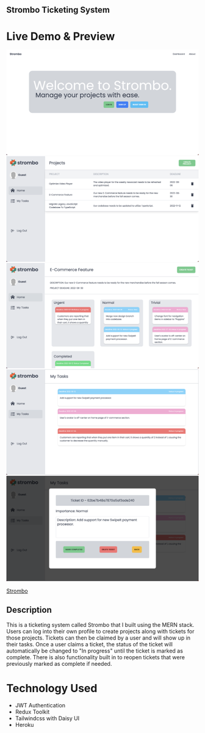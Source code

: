 ## Strombo Ticketing System

# Live Demo & Preview

<img src="/client/src/assets/images/home.png">
<img src="/client/src/assets/images/preview.png">
<img src="/client/src/assets/images/project.png">
<img src="/client/src/assets/images/tasks.png">
<img src="/client/src/assets/images/ticket.png">

[Strombo](www.strombo.herokuapp.com)

## Description

This is a ticketing system called Strombo that I built using the MERN stack. Users can log into their own profile to create projects along with tickets for those projects. Tickets can then be claimed by a user and will show up in their tasks. Once a user claims a ticket, the status of the ticket will automatically be changed to "In progress" until the ticket is marked as complete. There is also functionality built in to reopen tickets that were previously marked as complete if needed.

# Technology Used

- JWT Authentication
- Redux Toolkit
- Tailwindcss with Daisy UI
- Heroku
